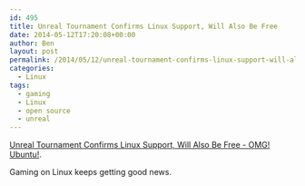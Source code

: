 ```yaml
---
id: 495
title: Unreal Tournament Confirms Linux Support, Will Also Be Free
date: 2014-05-12T17:20:08+00:00
author: Ben
layout: post
permalink: /2014/05/12/unreal-tournament-confirms-linux-support-will-also-be-free/
categories:
  - Linux
tags:
  - gaming
  - Linux
  - open source
  - unreal
---
```

[Unreal Tournament Confirms Linux Support, Will Also Be Free - OMG! Ubuntu!](http://www.omgubuntu.co.uk/2014/05/unreal-tournament-linux-support).

Gaming on Linux keeps getting good news.